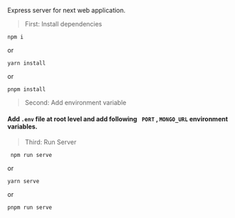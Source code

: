 Express server for next web application.

>First: Install dependencies
```
npm i
```
or 
```
yarn install
 ```
or 
```
pnpm install
 ```

> Second: Add environment variable
 #### Add `` .env `` file at root level and add following `` PORT`` , ``MONGO_URL`` environment variables.


> Third: Run Server
```
 npm run serve
```
or 
```
yarn serve
 ```
or 
```
pnpm run serve
 ```